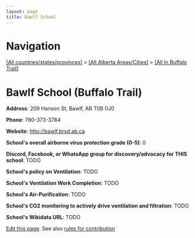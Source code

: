 ```yaml
---
layout: page
title: Bawlf School
---
```

# Navigation

[[All countries/states/provinces]](../../..) > [[All Alberta Areas/Cities]](../..) > [[All In Buffalo Trail]](..)

# Bawlf School (Buffalo Trail)

**Address**: 209 Hanson St, Bawlf, AB T0B 0J0

**Phone**: 780-373-3784

**Website**: <http://bawlf.brsd.ab.ca>

**School's overall airborne virus protection grade (0-5)**: 0

**Discord, Facebook, or WhatsApp group for discovery/advocacy for THIS school**: TODO

**School's policy on Ventilation**: TODO

**School's Ventilation Work Completion**: TODO

**School's Air-Purification**: TODO

**School's CO2 monitoring to actively drive ventilation and filtration**: TODO

**School's Wikidata URL**: TODO


[Edit this page](https://github.com/ventilate-schools/AB/edit/main/./Buffalo_Trail/Bawlf_School.md). See also [rules for contribution](../../../contribution-rules/)